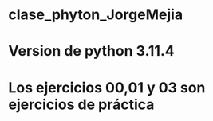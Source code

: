 # clase_phyton_JorgeMejia
# Version de python 3.11.4
# Los ejercicios 00,01 y 03 son ejercicios de práctica
